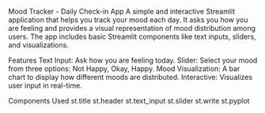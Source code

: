 Mood Tracker - Daily Check-in App
A simple and interactive Streamlit application that helps you track your mood each day. It asks you how you are feeling and provides a visual representation of mood distribution among users. The app includes basic Streamlit components like text inputs, sliders, and visualizations.

Features
Text Input: Ask how you are feeling today.
Slider: Select your mood from three options: Not Happy, Okay, Happy.
Mood Visualization: A bar chart to display how different moods are distributed.
Interactive: Visualizes user input in real-time.

Components Used
st.title 
st.header 
st.text_input 
st.slider 
st.write 
st.pyplot 
